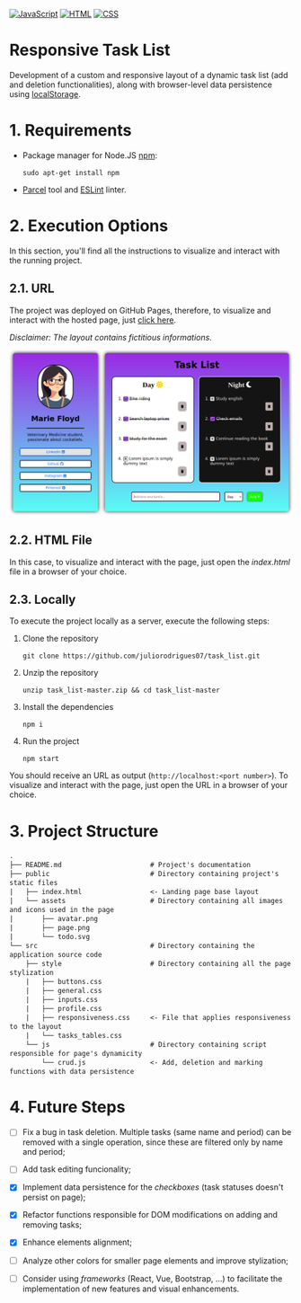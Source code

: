 [![JavaScript](https://img.shields.io/badge/JavaScript-F7DF1E?style=for-the-badge&logo=javascript&logoColor=black)](https://developer.mozilla.org/en-US/docs/Web/JavaScript) [![HTML](https://img.shields.io/badge/HTML5-E34F26?style=for-the-badge&logo=html5&logoColor=white)](https://developer.mozilla.org/en-US/docs/Web/HTML) [![CSS](https://img.shields.io/badge/CSS3-1572B6?style=for-the-badge&logo=css3&logoColor=white)](https://developer.mozilla.org/en-US/docs/Web/CSS)
# Responsive Task List
 
Development of a custom and responsive layout of a dynamic task list (add and deletion functionalities), along with browser-level data persistence using [localStorage](https://developer.mozilla.org/pt-BR/docs/Web/API/Window/localStorage).

# 1. Requirements

- Package manager for Node.JS [npm](https://docs.npmjs.com/):

      sudo apt-get install npm

- [Parcel](https://parceljs.org/) tool and [ESLint](https://eslint.org/) linter.

# 2. Execution Options

 In this section, you'll find all the instructions to visualize and interact with the running project.

## 2.1. URL

The project was deployed on GitHub Pages, therefore, to visualize and interact with the hosted page, just [click here](https://juliorodrigues07.github.io/task_list/).

_Disclaimer: The layout contains fictitious informations._

![Main Screen](/public/assets/page.png)

## 2.2. HTML File

In this case, to visualize and interact with the page, just open the _index.html_ file in a browser of your choice.
 
## 2.3. Locally

To execute the project locally as a server, execute the following steps:

1. Clone the repository

       git clone https://github.com/juliorodrigues07/task_list.git

2. Unzip the repository

       unzip task_list-master.zip && cd task_list-master

3. Install the dependencies

       npm i

4. Run the project

       npm start

You should receive an URL as output (`http://localhost:<port number>`). To visualize and interact with the page, just open the URL in a browser of your choice.

# 3. Project Structure

    .
    ├── README.md                      # Project's documentation
    ├── public                         # Directory containing project's static files
    |   ├── index.html                 <- Landing page base layout
    |   └── assets                     # Directory containing all images and icons used in the page
    |       ├── avatar.png
    |       ├── page.png
    |       └── todo.svg
    └── src                            # Directory containing the application source code
        ├── style                      # Directory containing all the page stylization
        |   ├── buttons.css
        |   ├── general.css
        |   ├── inputs.css
        |   ├── profile.css
        |   ├── responsiveness.css     <- File that applies responsiveness to the layout
        |   └── tasks_tables.css
        └── js                         # Directory containing script responsible for page's dynamicity
            └── crud.js                <- Add, deletion and marking functions with data persistence
        
# 4. Future Steps

- [ ] Fix a bug in task deletion. Multiple tasks (same name and period) can be removed with a single operation, since these are filtered only by name and period;

- [ ] Add task editing funcionality;

- [x] Implement data persistence for the _checkboxes_ (task statuses doesn't persist on page);

- [x] Refactor functions responsible for DOM modifications on adding and removing tasks;

- [x] Enhance elements alignment;

- [ ] Analyze other colors for smaller page elements and improve stylization;

- [ ] Consider using _frameworks_ (React, Vue, Bootstrap, ...) to facilitate the implementation of new features and visual enhancements.
